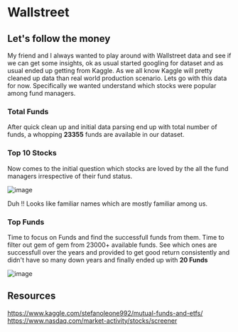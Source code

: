 # Wallstreet

## Let's follow the money
My friend and I always wanted to play around with Wallstreet data and see if we can get some insights, ok as usual started googling for dataset and as usual ended up getting from Kaggle. As we all know Kaggle will pretty cleaned up data than real world production scenario. Lets go with this data for now. Specifically we wanted understand which stocks were popular among fund managers. 

### Total Funds
After quick clean up and initial data parsing end up with total number of funds, a whopping **23355** funds are available in our dataset.

### Top 10 Stocks
Now comes to the initial question which stocks are loved by the all the fund managers irrespective of their fund status. 

![image](https://user-images.githubusercontent.com/19653585/139564095-5159b7bf-0bb6-4112-942d-4315404b0ab8.png)

Duh !! Looks like familiar names which are mostly familiar among us. 

### Top Funds
Time to focus on Funds and find the successfull funds from them. Time to filter out gem of gem from 23000+ available funds. See which ones are successfull over the years and provided to get good return consistently and didn't have so many down years and finally ended up with **20 Funds** 

![image](https://user-images.githubusercontent.com/19653585/139563981-1e9b775e-8df8-410a-ad8d-6012d3d72444.png)

## Resources
https://www.kaggle.com/stefanoleone992/mutual-funds-and-etfs/
https://www.nasdaq.com/market-activity/stocks/screener
